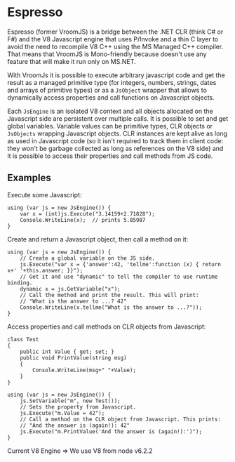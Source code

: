 Espresso 
===============

Espresso (former VroomJS) is a bridge between the .NET CLR (think C# or F#) and the V8 Javascript
engine that uses P/Invoke and a thin C layer to avoid the need to recompile V8
C++ using the MS Managed C++ compiler. That means that VroomJS is Mono-friendly
because doesn't use any feature that will make it run only on MS.NET.

With VroomJs it is possible to execute arbitrary javascript code and get the
result as a managed primitive type (for integers, numbers, strings, dates and
arrays of primitive types) or as a `JsObject` wrapper that allows to
dynamically access properties and call functions on Javascript objects.

Each `JsEngine` is an isolated V8 context and all objects allocated on the
Javascript side are persistent over multiple calls. It is possible to set and
get global variables. Variable values can be primitive types, CLR objects or
`JsObjects` wrapping Javascript objects. CLR instances are kept alive as long
as used in Javascript code (so it isn't required to track them in client code:
they won't be garbage collected as long as references on the V8 side) and it is
possible to access their properties and call methods from JS code.

Examples
--------

Execute some Javascript:

	using (var js = new JsEngine()) {
		var x = (int)js.Execute("3.14159+2.71828");
		Console.WriteLine(x);  // prints 5.85987
	}

Create and return a Javascript object, then call a method on it:

	using (var js = new JsEngine()) {
		// Create a global variable on the JS side.
		js.Execute("var x = {'answer':42, 'tellme':function (x) { return x+' '+this.answer; }}");
		// Get it and use "dynamic" to tell the compiler to use runtime binding.
		dynamic x = js.GetVariable("x");
		// Call the method and print the result. This will print:
		// "What is the answer to ...? 42"
		Console.WriteLine(x.tellme("What is the answer to ...?"));
	}

Access properties and call methods on CLR objects from Javascript:

	class Test
	{
		public int Value { get; set; }
		public void PrintValue(string msg)
		{
			Console.WriteLine(msg+" "+Value);
		}
	}
	
	using (var js = new JsEngine()) {
		js.SetVariable("m", new Test());
		// Sets the property from Javascript.
		js.Execute("m.Value = 42");
		// Call a method on the CLR object from Javascript. This prints:
		// "And the answer is (again!): 42"
		js.Execute("m.PrintValue('And the answer is (again!):')");
	}

Current V8 Engine => We use V8 from node v6.2.2
